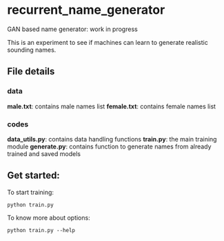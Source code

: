# recurrent_name_generator
GAN based name generator: work in progress

This is an experiment to see if machines can learn to generate realistic sounding names.

## File details
### data
**male.txt**: contains male names list
**female.txt**: contains female names list
### codes
**data_utils.py**: contains data handling functions
**train.py**: the main training module
**generate.py**: contains function to generate names from already trained and saved models


## Get started:

To start training:
```shell
python train.py
```
To know more about options:
```shell
python train.py --help
```
